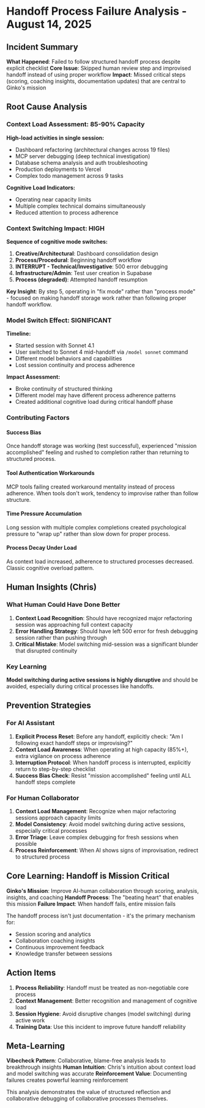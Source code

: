 # Handoff Process Failure Analysis - August 14, 2025

## Incident Summary
**What Happened**: Failed to follow structured handoff process despite explicit checklist
**Core Issue**: Skipped human review step and improvised handoff instead of using proper workflow
**Impact**: Missed critical steps (scoring, coaching insights, documentation updates) that are central to Ginko's mission

## Root Cause Analysis

### Context Load Assessment: 85-90% Capacity
**High-load activities in single session:**
- Dashboard refactoring (architectural changes across 19 files)
- MCP server debugging (deep technical investigation)
- Database schema analysis and auth troubleshooting
- Production deployments to Vercel
- Complex todo management across 9 tasks

**Cognitive Load Indicators:**
- Operating near capacity limits
- Multiple complex technical domains simultaneously
- Reduced attention to process adherence

### Context Switching Impact: HIGH
**Sequence of cognitive mode switches:**
1. **Creative/Architectural**: Dashboard consolidation design
2. **Process/Procedural**: Beginning handoff workflow
3. **INTERRUPT - Technical/Investigative**: 500 error debugging
4. **Infrastructure/Admin**: Test user creation in Supabase
5. **Process (degraded)**: Attempted handoff resumption

**Key Insight**: By step 5, operating in "fix mode" rather than "process mode" - focused on making handoff storage work rather than following proper handoff workflow.

### Model Switch Effect: SIGNIFICANT
**Timeline:**
- Started session with Sonnet 4.1
- User switched to Sonnet 4 mid-handoff via `/model sonnet` command
- Different model behaviors and capabilities
- Lost session continuity and process adherence

**Impact Assessment:**
- Broke continuity of structured thinking
- Different model may have different process adherence patterns
- Created additional cognitive load during critical handoff phase

### Contributing Factors

#### Success Bias
Once handoff storage was working (test successful), experienced "mission accomplished" feeling and rushed to completion rather than returning to structured process.

#### Tool Authentication Workarounds
MCP tools failing created workaround mentality instead of process adherence. When tools don't work, tendency to improvise rather than follow structure.

#### Time Pressure Accumulation
Long session with multiple complex completions created psychological pressure to "wrap up" rather than slow down for proper process.

#### Process Decay Under Load
As context load increased, adherence to structured processes decreased. Classic cognitive overload pattern.

## Human Insights (Chris)

### What Human Could Have Done Better
1. **Context Load Recognition**: Should have recognized major refactoring session was approaching full context capacity
2. **Error Handling Strategy**: Should have left 500 error for fresh debugging session rather than pushing through
3. **Critical Mistake**: Model switching mid-session was a significant blunder that disrupted continuity

### Key Learning
**Model switching during active sessions is highly disruptive** and should be avoided, especially during critical processes like handoffs.

## Prevention Strategies

### For AI Assistant
1. **Explicit Process Reset**: Before any handoff, explicitly check: "Am I following exact handoff steps or improvising?"
2. **Context Load Awareness**: When operating at high capacity (85%+), extra vigilance on process adherence
3. **Interruption Protocol**: When handoff process is interrupted, explicitly return to step-by-step checklist
4. **Success Bias Check**: Resist "mission accomplished" feeling until ALL handoff steps complete

### For Human Collaborator
1. **Context Load Management**: Recognize when major refactoring sessions approach capacity limits
2. **Model Consistency**: Avoid model switching during active sessions, especially critical processes
3. **Error Triage**: Leave complex debugging for fresh sessions when possible
4. **Process Reinforcement**: When AI shows signs of improvisation, redirect to structured process

## Core Learning: Handoff is Mission Critical

**Ginko's Mission**: Improve AI-human collaboration through scoring, analysis, insights, and coaching
**Handoff Process**: The "beating heart" that enables this mission
**Failure Impact**: When handoff fails, entire mission fails

The handoff process isn't just documentation - it's the primary mechanism for:
- Session scoring and analytics
- Collaboration coaching insights  
- Continuous improvement feedback
- Knowledge transfer between sessions

## Action Items

1. **Process Reliability**: Handoff must be treated as non-negotiable core process
2. **Context Management**: Better recognition and management of cognitive load
3. **Session Hygiene**: Avoid disruptive changes (model switching) during active work
4. **Training Data**: Use this incident to improve future handoff reliability

## Meta-Learning

**Vibecheck Pattern**: Collaborative, blame-free analysis leads to breakthrough insights
**Human Intuition**: Chris's intuition about context load and model switching was accurate
**Reinforcement Value**: Documenting failures creates powerful learning reinforcement

This analysis demonstrates the value of structured reflection and collaborative debugging of collaborative processes themselves.